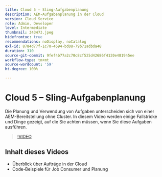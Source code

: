 ```yaml
---
title: Cloud 5 – Sling-Aufgabenplanung
description: AEM-Aufgabenplanung in der Cloud
version: Cloud Service
role: Admin, Developer
level: Intermediate
thumbnail: 343473.jpeg
hidefromtoc: true
recommendations: noDisplay, noCatalog
exl-id: 8784d77f-1c70-4694-bd08-79b71adbda48
duration: 310
source-git-commit: 9fef4b77a2c70c8cf525d42686f4120e481945ee
workflow-type: tm+mt
source-wordcount: '59'
ht-degree: 100%

---
```


# Cloud 5 – Sling-Aufgabenplanung

Die Planung und Verwendung von Aufgaben unterscheiden sich von einer AEM-Bereitstellung ohne Cluster. In diesem Video werden einige Fallstricke und Dinge gezeigt, auf die Sie achten müssen, wenn Sie diese Aufgaben ausführen.

>[!VIDEO](https://video.tv.adobe.com/v/343473?quality=12&learn=on)

## Inhalt dieses Videos

+ Überblick über Aufträge in der Cloud
+ Code-Beispiele für Job Consumer und Planung
